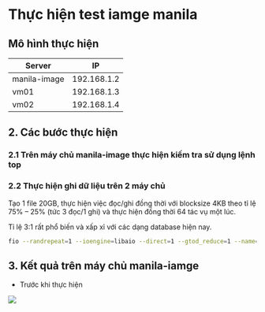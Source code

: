 # Thực hiện test iamge manila
## Mô hình thực hiện

|Server|IP|
|------|--|
|manila-image|192.168.1.2|
|vm01|192.168.1.3|
|vm02|192.168.1.4|

## 2. Các bước thực hiện

### 2.1 Trên máy chủ manila-image thực hiện kiếm tra sử dụng lệnh top
### 2.2 Thực hiện ghi dữ liệu trên 2 máy chủ

Tạo 1 file 20GB, thực hiện việc đọc/ghi đồng thời với blocksize 4KB theo tỉ lệ 75% – 25% (tức 3 đọc/1 ghi) và thực hiện đồng thời 64 tác vụ một lúc. 

Tỉ lệ 3:1 rất phổ biến và xấp xỉ với các dạng database hiện nay.

```sh
fio --randrepeat=1 --ioengine=libaio --direct=1 --gtod_reduce=1 --name=hocvps --filename=hocvps --bs=4k --iodepth=64 --size=20G --readwrite=randrw --rwmixread=75
```

## 3. Kết quả trên máy chủ manila-iamge
- Trước khi thực hiện
<img src=https://i.imgur.com/YcCwEwM.png>
